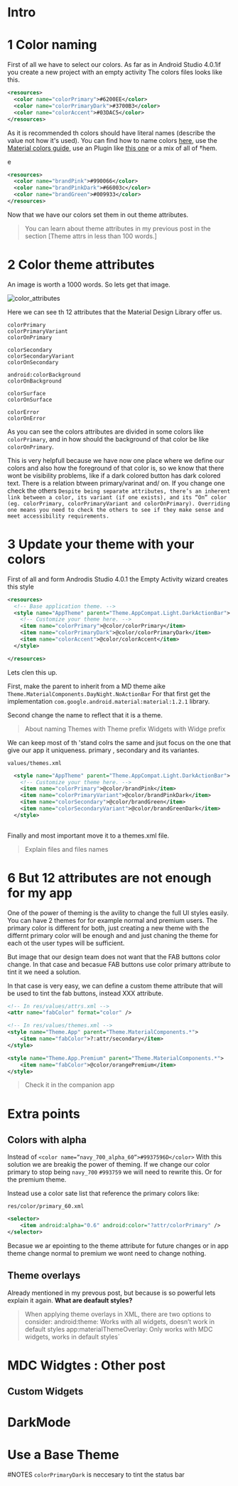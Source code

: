 # Intro

# 1 Color naming 
First of all we have to select our colors. As far as in Android Studio 4.0.1if you create a new project with an empty activity
The colors files looks like this.

```xml
<resources>
  <color name="colorPrimary">#6200EE</color>
  <color name="colorPrimaryDark">#3700B3</color>
  <color name="colorAccent">#03DAC5</color>
</resources>
```

As it is recommended th colors should have literal names (describe the value not how it's used). You can find how to name colors [here](), use the [Material colors guide](), use an Plugin like [this one]() or a mix of all of †hem.

  e
```xml
<resources>
  <color name="brandPink">#990066</color>
  <color name="brandPinkDark">#66003c</color>
  <color name="brandGreen">#009933</color>
</resources>
```  

Now that we have our colors set them in out theme attributes.

> You can learn about theme attributes in my previous post in the section [Theme attrs in less than 100 words.]
  

# 2 Color theme attributes

An image is worth a 1000 words. So lets get that image.

![color_attributes](imgs/color_attributes)

Here we can see th 12 attributes that the Material Design Library offer us.

```
colorPrimary
colorPrimaryVariant
colorOnPrimary

colorSecondary
colorSecondaryVariant
colorOnSecondary

android:colorBackground
colorOnBackground

colorSurface
colorOnSurface

colorError
colorOnError

```

As you can see the colors attributes are divided in some colors like `colorPrimary`, and in how should the background of that color be like `colorOnPrimary`.

This is very helpfull because we have now one place where we define our colors and also how the foreground of that color is, so we know that there wont be visibility problems, like if a dark colored button has dark colored text.
There is a relation btween primary/varinat and/ on. If you change one check the others 
`Despite being separate attributes, there’s an inherent link between a color, its variant (if one exists), and its “On” color (eg. colorPrimary, colorPrimaryVariant and colorOnPrimary). Overriding one means you need to check the others to see if they make sense and meet accessibility requirements.`


# 3 Update your theme with your colors

First of all and form Androdis Studio 4.0.1 the Empty Activity wizard creates  this style
```xml
<resources>
  <!-- Base application theme. -->
  <style name="AppTheme" parent="Theme.AppCompat.Light.DarkActionBar">
    <!-- Customize your theme here. -->
    <item name="colorPrimary">@color/colorPrimary</item>
    <item name="colorPrimaryDark">@color/colorPrimaryDark</item>
    <item name="colorAccent">@color/colorAccent</item>
  </style>

</resources>
```

Lets clen this up.

First, make the parent to inherit from a MD theme aike `Theme.MaterialComponents.DayNight.NoActionBar` For that first get the implementation `com.google.android.material:material:1.2.1` library.

Second change the name to reflect that it is a theme. 
> About naming Themes with Theme prefix Widgets with Widge prefix


We can keep most of th 'stand colrs the same and jsut focus on the one that give our app it uniqueness. primary , secondary and its variantes.

`values/themes.xml`
```xml
  <style name="AppTheme" parent="Theme.AppCompat.Light.DarkActionBar">
    <!-- Customize your theme here. -->
    <item name="colorPrimary">@color/brandPink</item>
    <item name="colorPrimaryVariant">@color/brandPinkDark</item>
    <item name="colorSecondary">@color/brandGreen</item>
    <item name="colorSecondaryVariant">@color/brandGreenDark</item>
  </style>
    
```

Finally and most important move it to a themes.xml file.

> Explain files and files names
>

# 6 But 12 attributes are not enough for my app
One of the power of theming is the avility to change the full UI styles easily. You can have 2 themes for for example normal and premium users.
The primary color is different for both, just creating a  new theme with the differnt primary color will be enough and and just chaning the theme for each ot the user types will be sufficient.

But image that our design team does not want that the FAB buttons color change. In that case and becasue FAB buttons use color primary attribute to tint it we need a solution.

In that case is very easy, we can define a custom theme attribute that will be used to tint the fab buttons, instead XXX attribute.

```xml
<!-- In res/values/attrs.xml -->
<attr name="fabColor" format="color" />

<!-- In res/values/themes.xml -->
<style name="Theme.App" parent="Theme.MaterialComponents.*">
    <item name="fabColor">?:attr/secondary</item>
</style>

<style name="Theme.App.Premium" parent="Theme.MaterialComponents.*">
    <item name="fabColor">@color/orangePremium</item>
</style>
``` 

> Check it in the companion app

# Extra points
## Colors with alpha
Instead of 
`<color name=”navy_700_alpha_60”>#9937596D</color>`
With this solution we are breakig the power of theming. If we change our color primary to stop being `navy_700` `#993759` we will need to rewrite this.
Or for the premium theme.

Instead use a color sate list that reference the primary colors like:

`res/color/primary_60.xml`
```xml
<selector>
    <item android:alpha="0.6" android:color="?attr/colorPrimary" />
</selector>
```

Becasue we ar epointing to the theme attribute for future changes or in app theme change normal to premium we wont need to change nothing. 

## Theme overlays
Already mentioned in my prevous post, but because is so powerful lets explain it again.
**What are deafault styles?**
>When applying theme overlays in XML, there are two options to consider:
android:theme: Works with all widgets, doesn’t work in default styles
app:materialThemeOverlay: Only works with MDC widgets, works in default styles`


# MDC Widgtes : Other post
## Custom Widgets

# DarkMode

# Use a Base Theme

#NOTES
`colorPrimaryDark` is neccesary to tint the status bar